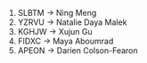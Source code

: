 ﻿1. SLBTM -> Ning Meng   
2. YZRVU -> Natalie Daya Malek
3. KGHJW -> Xujun Gu
4. FIDXC -> Maya Aboumrad
5. APEON -> Darien Colson-Fearon